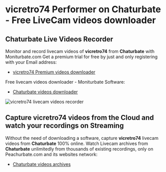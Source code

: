 # vicretro74 Performer on Chaturbate - Free LiveCam videos downloader

## Chaturbate Live Videos Recorder

Monitor and record livecam videos of **vicretro74** from **Chaturbate** with Moniturbate.com
Get a premium trial for free by just and only registering with your Email address:
* [vicretro74 Premium videos downloader](https://moniturbate.com/request-demo-licence-key.html)

Free livecam videos downloader - Moniturbate Software:
* [Chaturbate videos downloader](https://moniturbate.com/moniturbate-download-software.html)

![vicretro74 livecam videos recorder](https://peachurnet.com/templates/moniturbate-software.png)


## Capture vicretro74 videos from the Cloud and watch your recordings on Streaming

Without the need of downloading a software, capture **vicretro74** livecam videos from **Chaturbate** 100% online.
Watch Livecam archives from **Chaturbate** unlimitedly from thousands of existing recordings, only on Peachurbate.com and its websites network:
* [Chaturbate videos archives](https://peachurnet.com/)